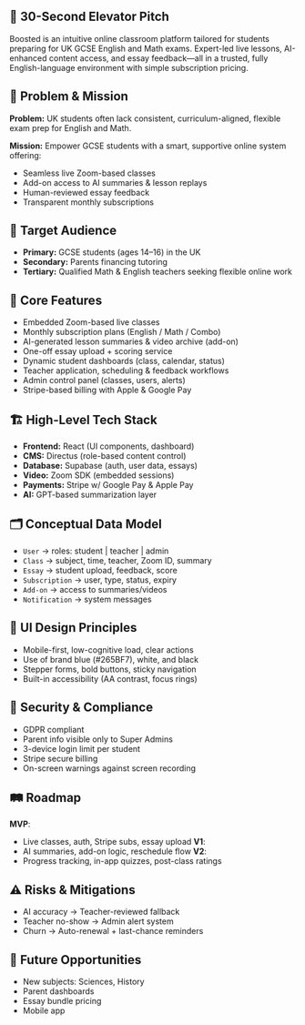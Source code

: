 ## 🎯 30-Second Elevator Pitch
Boosted is an intuitive online classroom platform tailored for students preparing for UK GCSE English and Math exams. Expert-led live lessons, AI-enhanced content access, and essay feedback—all in a trusted, fully English-language environment with simple subscription pricing.

## 🧩 Problem & Mission
**Problem:** UK students often lack consistent, curriculum-aligned, flexible exam prep for English and Math.

**Mission:** Empower GCSE students with a smart, supportive online system offering:
- Seamless live Zoom-based classes
- Add-on access to AI summaries & lesson replays
- Human-reviewed essay feedback
- Transparent monthly subscriptions

## 🎯 Target Audience
- **Primary:** GCSE students (ages 14–16) in the UK
- **Secondary:** Parents financing tutoring
- **Tertiary:** Qualified Math & English teachers seeking flexible online work

## 🚀 Core Features
- Embedded Zoom-based live classes
- Monthly subscription plans (English / Math / Combo)
- AI-generated lesson summaries & video archive (add-on)
- One-off essay upload + scoring service
- Dynamic student dashboards (class, calendar, status)
- Teacher application, scheduling & feedback workflows
- Admin control panel (classes, users, alerts)
- Stripe-based billing with Apple & Google Pay

## 🏗️ High-Level Tech Stack
- **Frontend:** React (UI components, dashboard)
- **CMS:** Directus (role-based content control)
- **Database:** Supabase (auth, user data, essays)
- **Video:** Zoom SDK (embedded sessions)
- **Payments:** Stripe w/ Google Pay & Apple Pay
- **AI:** GPT-based summarization layer

## 🗂️ Conceptual Data Model
- `User` → roles: student | teacher | admin
- `Class` → subject, time, teacher, Zoom ID, summary
- `Essay` → student upload, feedback, score
- `Subscription` → user, type, status, expiry
- `Add-on` → access to summaries/videos
- `Notification` → system messages

## 🧠 UI Design Principles
- Mobile-first, low-cognitive load, clear actions
- Use of brand blue (#265BF7), white, and black
- Stepper forms, bold buttons, sticky navigation
- Built-in accessibility (AA contrast, focus rings)

## 🔐 Security & Compliance
- GDPR compliant
- Parent info visible only to Super Admins
- 3-device login limit per student
- Stripe secure billing
- On-screen warnings against screen recording

## 🛤️ Roadmap
**MVP**:
- Live classes, auth, Stripe subs, essay upload
**V1**:
- AI summaries, add-on logic, reschedule flow
**V2**:
- Progress tracking, in-app quizzes, post-class ratings

## ⚠️ Risks & Mitigations
- AI accuracy → Teacher-reviewed fallback
- Teacher no-show → Admin alert system
- Churn → Auto-renewal + last-chance reminders

## 🌱 Future Opportunities
- New subjects: Sciences, History
- Parent dashboards
- Essay bundle pricing
- Mobile app

